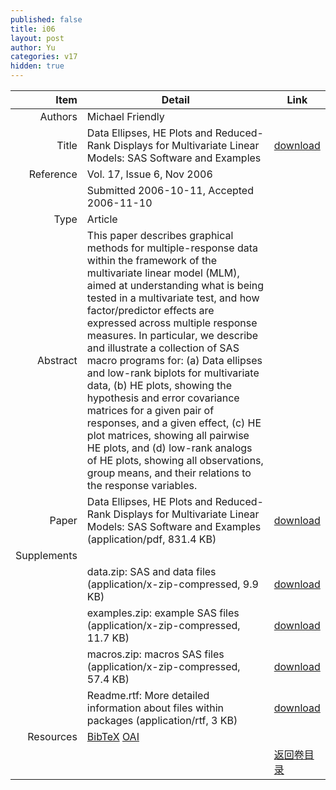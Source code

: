 ```yaml
---
published: false
title: i06
layout: post
author: Yu
categories: v17
hidden: true
---
```


| Item | Detail | Link |
|---:|---|---|
| Authors | Michael Friendly| |
| Title |Data Ellipses, HE Plots and Reduced-Rank Displays for Multivariate Linear Models: SAS Software and Examples | [download](http://www.jstatsoft.org/v17/i06/paper) |
| Reference |Vol. 17, Issue 6, Nov 2006 | |
| | Submitted 2006-10-11, Accepted 2006-11-10| | 
| Type | Article| |
| Abstract | This paper describes graphical methods for multiple-response data within the framework of the multivariate linear model (MLM), aimed at understanding what is being tested in a multivariate test, and how factor/predictor effects are expressed across multiple response measures.  In particular, we describe and illustrate a collection of SAS macro programs for: (a) Data ellipses and low-rank biplots for multivariate data, (b) HE plots, showing the hypothesis and error covariance matrices for a given pair of responses, and a given effect, (c) HE plot matrices, showing all pairwise HE plots, and (d) low-rank analogs of HE plots, showing all observations, group means, and their relations to the response variables.| |
| Paper | Data Ellipses, HE Plots and Reduced-Rank Displays for Multivariate Linear Models: SAS Software and Examples  (application/pdf, 831.4 KB)| [download](http://www.jstatsoft.org/v17/i06/paper) |
| Supplements | | |
| |data.zip: SAS and data files  (application/x-zip-compressed, 9.9 KB)|  [download](http://www.jstatsoft.org/v17/i06/supp/1) |
| |examples.zip: example SAS files  (application/x-zip-compressed, 11.7 KB)|  [download](http://www.jstatsoft.org/v17/i06/supp/2) |
| |macros.zip: macros SAS files  (application/x-zip-compressed, 57.4 KB)|  [download](http://www.jstatsoft.org/v17/i06/supp/3) |
| |Readme.rtf: More detailed information about files within packages  (application/rtf, 3 KB)|  [download](http://www.jstatsoft.org/v17/i06/supp/4) |
| Resources | [BibTeX](http://www.jstatsoft.org/v17/i06/bibtex) [OAI](http://www.jstatsoft.org/oai?verb=GetRecord&identifier=oai.jstatsoft/v17/i06&prefix=oai_dc)| |
| |  | [返回卷目录]({{site.baseurl}}/volume/v17.html) |